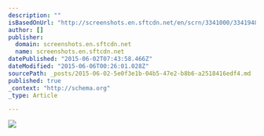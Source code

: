 ```yaml
---
description: ""
isBasedOnUrl: "http://screenshots.en.sftcdn.net/en/scrn/3341000/3341948/tron-legacy-theme-04-700x434.jpg"
author: []
publisher:
  domain: screenshots.en.sftcdn.net
  name: screenshots.en.sftcdn.net
datePublished: "2015-06-02T07:43:58.466Z"
dateModified: "2015-06-06T00:26:01.028Z"
sourcePath: _posts/2015-06-02-5e0f3e1b-04b5-47e2-b8b6-a2518416edf4.md
published: true
_context: "http://schema.org"
_type: Article

---
```

![](http://screenshots.en.sftcdn.net/en/scrn/3341000/3341948/tron-legacy-theme-04-700x434.jpg)